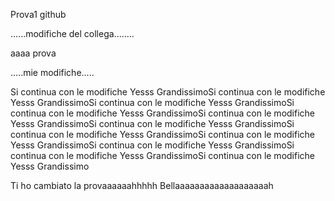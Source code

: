 Prova1 
github

......modifiche del collega........

aaaa prova

.....mie modifiche.....





Si continua con le modifiche 
Yesss
GrandissimoSi continua con le modifiche 
Yesss
GrandissimoSi continua con le modifiche 
Yesss
GrandissimoSi continua con le modifiche 
Yesss
GrandissimoSi continua con le modifiche 
Yesss
GrandissimoSi continua con le modifiche 
Yesss
GrandissimoSi continua con le modifiche 
Yesss
GrandissimoSi continua con le modifiche 
Yesss
GrandissimoSi continua con le modifiche 
Yesss
GrandissimoSi continua con le modifiche 
Yesss
GrandissimoSi continua con le modifiche 
Yesss
Grandissimo


Ti ho cambiato la provaaaaaahhhhh
Bellaaaaaaaaaaaaaaaaaaah
